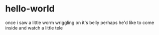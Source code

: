 # hello-world
once i saw a little worm wriggling on it's belly perhaps he'd like to come inside and watch a little tele
